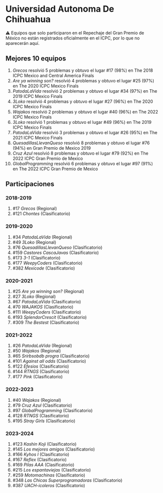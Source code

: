 # Universidad Autonoma De Chihuahua

:warning: Equipos que solo participaron en el Repechaje del Gran Premio de México no están registrados oficialmente en el ICPC, por lo que no aparecerán aquí.

## Mejores 10 equipos

1. _Grecos_ resolvió 5 problemas y obtuvo el lugar #17 (98%) en The 2018 ICPC Mexico and Central America Finals
1. _Are ya winning son?_ resolvió 4 problemas y obtuvo el lugar #25 (97%) en The 2020 ICPC Mexico Finals
1. _PatodaLaVida_ resolvió 2 problemas y obtuvo el lugar #34 (97%) en The 2019 ICPC Mexico Finals
1. _3Loko_ resolvió 4 problemas y obtuvo el lugar #27 (96%) en The 2020 ICPC Mexico Finals
1. _Wajakos_ resolvió 2 problemas y obtuvo el lugar #40 (96%) en The 2022 ICPC Mexico Finals
1. _3Loko_ resolvió 1 problemas y obtuvo el lugar #49 (96%) en The 2019 ICPC Mexico Finals
1. _PatodaLaVida_ resolvió 3 problemas y obtuvo el lugar #26 (95%) en The 2021 ICPC Mexico Finals
1. _QuesadillasLlevanQueso_ resolvió 8 problemas y obtuvo el lugar #76 (94%) en Gran Premio de Mexico 2019
1. _Cruz Azul_ resolvió 8 problemas y obtuvo el lugar #79 (92%) en The 2022 ICPC Gran Premio de Mexico
1. _GlobalProgramming_ resolvió 6 problemas y obtuvo el lugar #97 (91%) en The 2022 ICPC Gran Premio de Mexico

## Participaciones

### 2018-2019

1. #17 _Grecos_ (Regional)
1. #121 _Chontes_ (Clasificatorio)

### 2019-2020

1. #34 _PatodaLaVida_ (Regional)
1. #49 _3Loko_ (Regional)
1. #76 _QuesadillasLlevanQueso_ (Clasificatorio)
1. #159 _Castores CascaJavas_ (Clasificatorio)
1. #173 _3-1_ (Clasificatorio)
1. #177 _WeepyCoders_ (Clasificatorio)
1. #382 _Mexicode_ (Clasificatorio)

### 2020-2021

1. #25 _Are ya winning son?_ (Regional)
1. #27 _3Loko_ (Regional)
1. #67 _PatodaLaVida_ (Clasificatorio)
1. #70 _WAJAKOS_ (Clasificatorio)
1. #111 _WeepyCoders_ (Clasificatorio)
1. #193 _SplendorCrescit_ (Clasificatorio)
1. #309 _The Bestest_ (Clasificatorio)

### 2021-2022

1. #26 _PatodaLaVida_ (Regional)
1. #50 _Wajakos_ (Regional)
1. #65 _Srirbsobdb progra_ (Clasificatorio)
1. #101 _Against all odds_ (Clasificatorio)
1. #122 _Efesios_ (Clasificatorio)
1. #144 _RTNGS_ (Clasificatorio)
1. #177 _Pink_ (Clasificatorio)

### 2022-2023

1. #40 _Wajakos_ (Regional)
1. #79 _Cruz Azul_ (Clasificatorio)
1. #97 _GlobalProgramming_ (Clasificatorio)
1. #128 _RTNGS_ (Clasificatorio)
1. #195 _Stray Girls_ (Clasificatorio)

### 2023-2024

1. #123 _Kashin Koji_ (Clasificatorio)
1. #145 _Los mejores amigos_ (Clasificatorio)
1. #166 _Kyhos I_ (Clasificatorio)
1. #167 _Reflex_ (Clasificatorio)
1. #169 _Pilas AAA_ (Clasificatorio)
1. #215 _Los espantaviejas_ (Clasificatorio)
1. #259 _Motomachinas_ (Clasificatorio)
1. #348 _Las Chicas Superprogramadoras_ (Clasificatorio)
1. #387 _UACH-icoleros_ (Clasificatorio)



